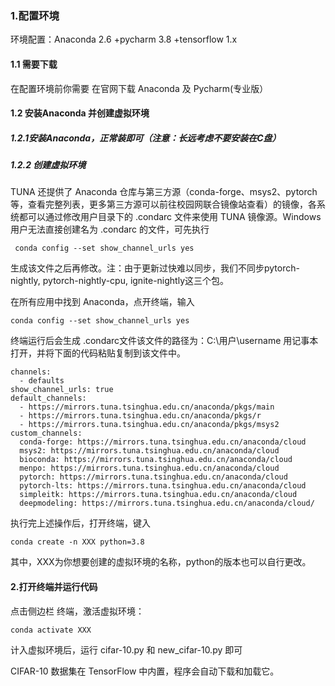 ### **1.配置环境**

环境配置：Anaconda 2.6 +pycharm 3.8 +tensorflow 1.x

#### 1.1 需要下载

在配置环境前你需要 在官网下载 Anaconda 及 Pycharm(专业版）

#### 1.2 安装Anaconda 并创建虚拟环境

##### 1.2.1安装Anaconda，正常装即可（注意：长远考虑不要安装在C盘）

##### 1.2.2 创建虚拟环境

TUNA 还提供了 Anaconda 仓库与第三方源（conda-forge、msys2、pytorch等，查看完整列表，更多第三方源可以前往校园网联合镜像站查看）的镜像，各系统都可以通过修改用户目录下的 .condarc 文件来使用 TUNA 镜像源。Windows 用户无法直接创建名为 .condarc 的文件，可先执行

```
 conda config --set show_channel_urls yes 
```

生成该文件之后再修改。注：由于更新过快难以同步，我们不同步pytorch-nightly, pytorch-nightly-cpu, ignite-nightly这三个包。

在所有应用中找到 Anaconda，点开终端，输入 

```
conda config --set show_channel_urls yes
```

 终端运行后会生成 .condarc文件该文件的路径为：C:\用户\username 用记事本打开，并将下面的代码粘贴复制到该文件中。

```
channels:
  - defaults
show_channel_urls: true
default_channels:
  - https://mirrors.tuna.tsinghua.edu.cn/anaconda/pkgs/main
  - https://mirrors.tuna.tsinghua.edu.cn/anaconda/pkgs/r
  - https://mirrors.tuna.tsinghua.edu.cn/anaconda/pkgs/msys2
custom_channels:
  conda-forge: https://mirrors.tuna.tsinghua.edu.cn/anaconda/cloud
  msys2: https://mirrors.tuna.tsinghua.edu.cn/anaconda/cloud
  bioconda: https://mirrors.tuna.tsinghua.edu.cn/anaconda/cloud
  menpo: https://mirrors.tuna.tsinghua.edu.cn/anaconda/cloud
  pytorch: https://mirrors.tuna.tsinghua.edu.cn/anaconda/cloud
  pytorch-lts: https://mirrors.tuna.tsinghua.edu.cn/anaconda/cloud
  simpleitk: https://mirrors.tuna.tsinghua.edu.cn/anaconda/cloud
  deepmodeling: https://mirrors.tuna.tsinghua.edu.cn/anaconda/cloud/
```

执行完上述操作后，打开终端，键入 

```
conda create -n XXX python=3.8
```

其中，XXX为你想要创建的虚拟环境的名称，python的版本也可以自行更改。

#### 2.打开终端并运行代码

点击侧边栏 终端，激活虚拟环境：

```
conda activate XXX
```

计入虚拟环境后，运行 cifar-10.py 和 new_cifar-10.py 即可

CIFAR-10 数据集在 TensorFlow 中内置，程序会自动下载和加载它。